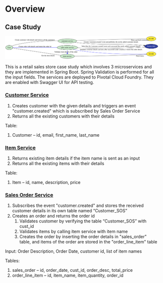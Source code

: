 # Overview

## Case Study

![Service Interactions and Control Flow](.gitbook/assets/overall-service-flow.svg)

This is a retail sales store case study which involves 3 microservices and they are implemented in Spring Boot. Spring Validation is performed for all the input fields. The services are deployed to Pivotal Cloud Foundry. They are enabled with Swagger UI for API testing.

### [Customer Service](customer-service-core.md)

1. Creates customer with the given details and triggers an event "customer.created" which is subscribed by Sales Order Service
2. Returns all the existing customers with their details

Table:

1. Customer – id, email, first\_name, last\_name 

### [Item Service](item-service-core.md)

1. Returns existing item details if the item name is sent as an input
2. Returns all the existing items with their details

Table:

1. Item – id, name, description, price 

### [Sales Order Service](sales-order-service-composite.md)

1. Subscribes the event "customer.created" and stores the received customer details in its own table named “Customer\_SOS”
2. Creates an order and returns the order id
   1. Validates customer by verifying the table “Customer\_SOS” with cust\_id
   2. Validates items by calling item service with item name
   3. Creates the order by inserting the order details in "sales\_order" table, and items of the order are stored in the "order\_line\_item" table

Input: Order Description, Order Date, customer id, list of item names

Tables:

1. sales\_order – id, order\_date, cust\_id, order\_desc, total\_price
2. order\_line\_item – id, item\_name, item\_quantity, order\_id



